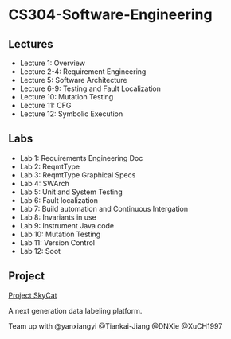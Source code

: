 # CS304-Software-Engineering

## Lectures

* Lecture 1: Overview
* Lecture 2-4: Requirement Engineering
* Lecture 5: Software Architecture
* Lecture 6-9: Testing and Fault Localization
* Lecture 10: Mutation Testing
* Lecture 11: CFG
* Lecture 12: Symbolic Execution

## Labs

* Lab 1: Requirements Engineering Doc
* Lab 2: ReqmtType
* Lab 3: ReqmtType Graphical Specs
* Lab 4: SWArch
* Lab 5: Unit and System Testing
* Lab 6: Fault localization
* Lab 7: Build automation and Continuous Intergation
* Lab 8: Invariants in use
* Lab 9: Instrument Java code
* Lab 10: Mutation Testing
* Lab 11: Version Control
* Lab 12: Soot

## Project

[Project SkyCat](https://github.com/lifesaver0129/Sky-Cat-Labeling)

A next generation data labeling platform. 

Team up with @yanxiangyi @Tiankai-Jiang @DNXie @XuCH1997


